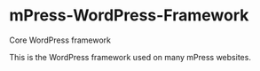 # mPress-WordPress-Framework
Core WordPress framework

This is the WordPress framework used on many mPress websites.
